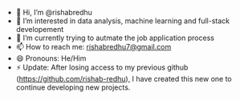 - 👋 Hi, I’m @rishabredhu
- 👀 I’m interested in data analysis, machine learning and full-stack developement
- 🌱 I’m currently trying to autmate the job application process
- 📫 How to reach me: rishabredhu7@gmail.com
- 😄 Pronouns: He/Him
- ⚡ Update: After losing access to my previous github (https://github.com/rishab-redhu), I have created this new one to continue developing new projects. 

<!---
rishabredhu/rishabredhu is a ✨ special ✨ repository because its `README.md` (this file) appears on your GitHub profile.
You can click the Preview link to take a look at your changes.
--->
